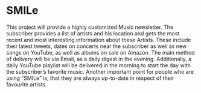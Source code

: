 # SMILe
This project will provide a highly customized Music newsletter.
The subscriber provides a list of artists and his location and gets the most recent and most interesting information about these Artists.
These include their latest tweets, dates on concerts near the subscriber as well as new songs on YouTube, as well as albums on sale on Amazon.
The main method of delivery will be via Email, as a daily digest in the evening. Additionally, a daily YouTube playlist will be delivered in the morning to start the day with the subscriber’s favorite music. 
Another important point for people who are using “SMILe” is, that they are always up-to-date in respect of their favourite artists.
